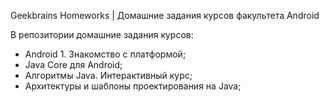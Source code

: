 Geekbrains Homeworks | 
Домашние задания курсов факультета Android

В репозитории домашние задания курсов:
- Android 1. Знакомство с платформой;
- Java Core для Android;
- Алгоритмы Java. Интерактивный курс;
- Архитектуры и шаблоны проектирования на Java;
